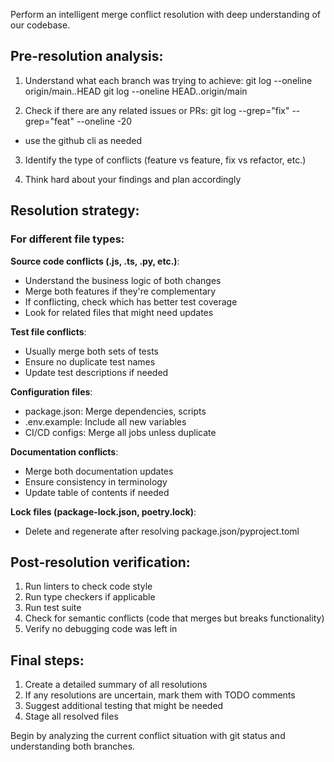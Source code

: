 Perform an intelligent merge conflict resolution with deep understanding of our codebase.

## Pre-resolution analysis:

1. Understand what each branch was trying to achieve:
   git log --oneline origin/main..HEAD
   git log --oneline HEAD..origin/main

2. Check if there are any related issues or PRs:
   git log --grep="fix" --grep="feat" --oneline -20

- use the github cli as needed

3. Identify the type of conflicts (feature vs feature, fix vs refactor, etc.)

4. Think hard about your findings and plan accordingly

## Resolution strategy:

### For different file types:

**Source code conflicts (.js, .ts, .py, etc.)**:

- Understand the business logic of both changes
- Merge both features if they're complementary
- If conflicting, check which has better test coverage
- Look for related files that might need updates

**Test file conflicts**:

- Usually merge both sets of tests
- Ensure no duplicate test names
- Update test descriptions if needed

**Configuration files**:

- package.json: Merge dependencies, scripts
- .env.example: Include all new variables
- CI/CD configs: Merge all jobs unless duplicate

**Documentation conflicts**:

- Merge both documentation updates
- Ensure consistency in terminology
- Update table of contents if needed

**Lock files (package-lock.json, poetry.lock)**:

- Delete and regenerate after resolving package.json/pyproject.toml

## Post-resolution verification:

1. Run linters to check code style
2. Run type checkers if applicable
3. Run test suite
4. Check for semantic conflicts (code that merges but breaks functionality)
5. Verify no debugging code was left in

## Final steps:

1. Create a detailed summary of all resolutions
2. If any resolutions are uncertain, mark them with TODO comments
3. Suggest additional testing that might be needed
4. Stage all resolved files

Begin by analyzing the current conflict situation with git status and understanding both branches.
